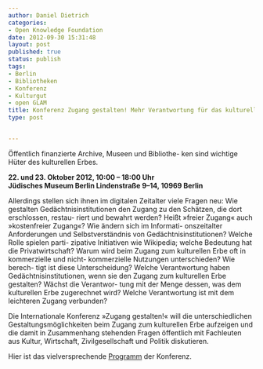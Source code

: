 ```yaml
---
author: Daniel Dietrich
categories:
- Open Knowledge Foundation
date: 2012-09-30 15:31:48
layout: post
published: true
status: publish
tags:
- Berlin
- Bibliotheken
- Konferenz
- Kulturgut
- open GLAM
title: Konferenz Zugang gestalten! Mehr Verantwortung für das kulturelle Erbe
type: post


---
```


Öffentlich finanzierte Archive, Museen und Bibliothe- ken sind wichtige Hüter des kulturellen Erbes.

**22\. und 23. Oktober 2012, 10:00 – 18:00 Uhr  
Jüdisches Museum Berlin Lindenstraße 9–14, 10969 Berlin**

Allerdings stellen sich ihnen im digitalen Zeitalter viele Fragen neu: Wie gestalten Gedächtnisinstitutionen den Zugang zu den Schätzen, die dort erschlossen, restau- riert und bewahrt werden? Heißt »freier Zugang« auch »kostenfreier Zugang«? Wie ändern sich im Informati- onszeitalter Anforderungen und Selbstverständnis von Gedächtnisinstitutionen? Welche Rolle spielen parti- zipative Initiativen wie Wikipedia; welche Bedeutung hat die Privatwirtschaft? Warum wird beim Zugang zum kulturellen Erbe oft in kommerzielle und nicht- kommerzielle Nutzungen unterschieden? Wie berech- tigt ist diese Unterscheidung? Welche Verantwortung haben Gedächtnisinstitutionen, wenn sie den Zugang zum kulturellen Erbe gestalten? Wächst die Verantwor- tung mit der Menge dessen, was dem kulturellen Erbe zugerechnet wird? Welche Verantwortung ist mit dem leichteren Zugang verbunden?

Die Internationale Konferenz »Zugang gestalten!« will die unterschiedlichen Gestaltungsmöglichkeiten beim Zugang zum kulturellen Erbe aufzeigen und die damit in Zusammenhang stehenden Fragen öffentlich mit Fachleuten aus Kultur, Wirtschaft, Zivilgesellschaft und Politik diskutieren.

Hier ist das vielversprechende [Programm](/files/blog/2012/09/Programm-Zugang-gestalten.pdf) der Konferenz.
